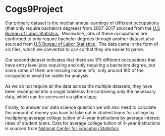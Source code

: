 # Cogs9Project

Our primary dataset is the median annual earnings of different occupations (that only require bachelors degrees) from 2007-2017 sourced from the [U.S Bureau of Labor Statistics ](https://www.bls.gov/oes/tables.htm). Meanwhile, jobs of these occupations are confirmed to only require bachelor degrees through another dataset also sourced from  [U.S Bureau of Labor Statistics ](https://data.bls.gov/projections/occupationProj?_education=on&_education=on&_education=on&_education=on&_education=on&_education=on&_education=on&_education=on&_workex=on&_workex=on&_workex=on&_training=on&_training=on&_training=on&_training=on&_training=on&_training=on&empBaseMn=0.6&empBaseMx=4602.5&empProjMn=0.3&empProjMx=4682.1&empChangeMn=-164.9&empChangeMx=777.6&empChangePctMn=-78.6&empChangePctMx=104.9&jobOpeningsMn=0&jobOpeningsMx=736&medianWageMn=19820&medianWageMx=%3E%3D208000). The data came in the form of xls files, which we converted to csv so that they are easier to parse. 
<br><br>
Our second dataset indicates that there are 175 different occupations that have entry level jobs requiring and only requiring a bachelors degree, but since some of them are missing income info, only around 160 of the occupations would be viable for analysis.
<br><br>
As we do not require all the data across the multiple datasets, they have been recompiled into a single table/csv file containing only the necessary data, which can be accessed via github [here](https://github.com/Crumbletheundead/Cogs9Project/blob/master/Cogs9FullDataset.csv).
<br><br>
Finally, to answer our data science question we will also need to calculate the amount of money you have to take out in student loans for college by multiplying average college tuition of 4-year institutions by average interest rates of student loans. Data for average college tuition of 4-year institutions is sourced from [National Center for Education Statistics](https://nces.ed.gov/fastfacts/display.asp?id=76). 
